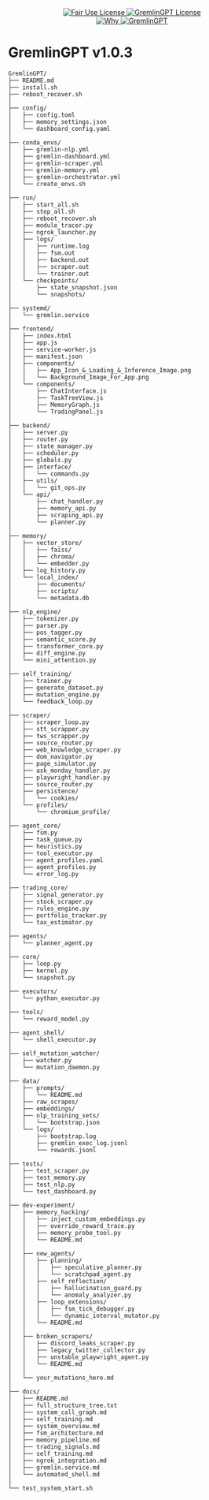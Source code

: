 <link rel="stylesheet" type="text/css" href="docs/custom.css">
<div align="center">
  <a
href="https://github.com/statikfintechllc/AscendAI/blob/master/About Us/LICENSE.md">
    <img src="https://img.shields.io/badge/FAIR%20USE-black?style=for-the-badge&logo=dragon&logoColor=gold" alt="Fair Use License"/>
  </a>
  <a href="https://github.com/statikfintechllc/AscendAI/blob/master/About Us/LICENSE.md">
    <img src="https://img.shields.io/badge/GREMLINGPT%20v1.0.3-darkred?style=for-the-badge&logo=dragon&logoColor=gold" alt="GremlinGPT License"/>
  </a>
</div>
<div align="center">
  <a
href="https://github.com/statikfintechllc/AscendAI/blob/master/About Us/WHY_GREMLINGPT.md">
    <img src="https://img.shields.io/badge/Why-black?style=for-the-badge&logo=dragon&logoColor=gold" alt="Why"/>
  </a>
  <a href="https://github.com/statikfintechllc/AscendAI/blob/master/About Us/WHY_GREMLINGPT.md">
    <img src="https://img.shields.io/badge/GremlinGPT-darkred?style=for-the-badge&logo=dragon&logoColor=gold" alt="GremlinGPT"/>
  </a>
</div>

# GremlinGPT v1.0.3
```text
GremlinGPT/
├── README.md
├── install.sh
├── reboot_recover.sh
│
├── config/
│   ├── config.toml
│   ├── memory_settings.json
│   └── dashboard_config.yaml
│
├── conda_envs/
│   ├── gremlin-nlp.yml
│   ├── gremlin-dashboard.yml
│   ├── gremlin-scraper.yml
│   ├── gremlin-memory.yml
│   ├── gremlin-orchestrator.yml
│   └── create_envs.sh
│
├── run/
│   ├── start_all.sh
│   ├── stop_all.sh
│   ├── reboot_recover.sh
│   ├── module_tracer.py
│   ├── ngrok_launcher.py
│   ├── logs/
│   │   ├── runtime.log
│   │   ├── fsm.out
│   │   ├── backend.out
│   │   ├── scraper.out
│   │   └── trainer.out
│   └── checkpoints/
│       ├── state_snapshot.json
│       └── snapshots/
│
├── systemd/
│   └── gremlin.service
│
├── frontend/
│   ├── index.html
│   ├── app.js
│   ├── service-worker.js
│   ├── manifest.json
│   ├── components/
│   │   ├── App_Icon_&_Loading_&_Inference_Image.png
│   │   └── Background_Image_For_App.png
│   └── components/
│       ├── ChatInterface.js
│       ├── TaskTreeView.js
│       ├── MemoryGraph.js
│       └── TradingPanel.js
│
├── backend/
│   ├── server.py
│   ├── router.py
│   ├── state_manager.py
│   ├── scheduler.py
│   ├── globals.py
│   ├── interface/
│   │   └── commands.py
│   ├── utils/
│   │   └── git_ops.py
│   └── api/
│       ├── chat_handler.py
│       ├── memory_api.py
│       ├── scraping_api.py
│       └── planner.py
│
├── memory/
│   ├── vector_store/
│   │   ├── faiss/
│   │   ├── chroma/
│   │   └── embedder.py
│   ├── log_history.py
│   └── local_index/
│       ├── documents/
│       ├── scripts/
│       └── metadata.db
│
├── nlp_engine/
│   ├── tokenizer.py
│   ├── parser.py
│   ├── pos_tagger.py
│   ├── semantic_score.py
│   ├── transformer_core.py
│   ├── diff_engine.py
│   └── mini_attention.py
│
├── self_training/
│   ├── trainer.py
│   ├── generate_dataset.py
│   ├── mutation_engine.py
│   └── feedback_loop.py
│
├── scraper/
│   ├── scraper_loop.py
│   ├── stt_scrapper.py
│   ├── tws_scrapper.py
│   ├── source_router.py
│   ├── web_knowledge_scraper.py
│   ├── dom_navigator.py
│   ├── page_simulator.py
│   ├── ask_monday_handler.py
│   ├── playwright_handler.py
│   ├── source_router.py
│   ├── persistence/
│   │   └── cookies/
│   └── profiles/
│       └── chromium_profile/
│
├── agent_core/
│   ├── fsm.py
│   ├── task_queue.py
│   ├── heuristics.py
│   ├── tool_executor.py
│   ├── agent_profiles.yaml
│   ├── agent_profiles.py
│   └── error_log.py
│
├── trading_core/
│   ├── signal_generator.py
│   ├── stock_scraper.py
│   ├── rules_engine.py
│   ├── portfolio_tracker.py
│   └── tax_estimator.py
│
├── agents/
│   └── planner_agent.py
│
├── core/
│   ├── loop.py
│   ├── kernel.py
│   └── snapshot.py
│
├── executors/
│   └── python_executor.py
│
├── tools/
│   └── reward_model.py
│
├── agent_shell/
│   └── shell_executor.py
│
├── self_mutation_watcher/
│   ├── watcher.py
│   └── mutation_daemon.py
│
├── data/
│   ├── prompts/
│   │   └── README.md
│   ├── raw_scrapes/
│   ├── embeddings/
│   ├── nlp_training_sets/
│   │   └── bootstrap.json
│   └── logs/
│       ├── bootstrap.log
│       ├── gremlin_exec_log.jsonl
│       └── rewards.jsonl
│
├── tests/
│   ├── test_scraper.py
│   ├── test_memory.py
│   ├── test_nlp.py
│   └── test_dashboard.py
│
├── dev-experiment/
│   ├── memory_hacking/
│   │   ├── inject_custom_embeddings.py
│   │   ├── override_reward_trace.py
│   │   ├── memory_probe_tool.py
│   │   └── README.md
│   │
│   ├── new_agents/
│   │   ├── planning/
│   │   │   ├── speculative_planner.py
│   │   │   └── scratchpad_agent.py
│   │   ├── self_reflection/
│   │   │   ├── hallucination_guard.py
│   │   │   └── anomaly_analyzer.py
│   │   ├── loop_extensions/
│   │   │   ├── fsm_tick_debugger.py
│   │   │   └── dynamic_interval_mutator.py
│   │   └── README.md
│   │
│   ├── broken_scrapers/
│   │   ├── discord_leaks_scraper.py
│   │   ├── legacy_twitter_collector.py
│   │   ├── unstable_playwright_agent.py
│   │   └── README.md
│   │
│   └── your_mutations_here.md
│
├── docs/
│   ├── README.md
│   ├── full_structure_tree.txt
│   ├── system_call_graph.md
│   ├── self_training.md
│   ├── system_overview.md
│   ├── fsm_architecture.md
│   ├── memory_pipeline.md
│   ├── trading_signals.md
│   ├── self_training.md
│   ├── ngrok_integration.md
│   ├── gremlin.service.md
│   └── automated_shell.md
│
└── test_system_start.sh
```
